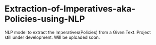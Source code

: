 # Extraction-of-Imperatives-aka-Policies-using-NLP
NLP model to extract the Imperatives(Policies) from a Given Text.
Project still under development.
Will be uploaded soon.
